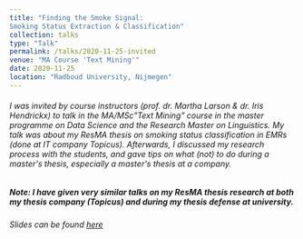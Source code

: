 ```yaml
---
title: "Finding the Smoke Signal:
Smoking Status Extraction & Classification"
collection: talks
type: "Talk"
permalink: /talks/2020-11-25-invited
venue: "MA Course 'Text Mining'"
date: 2020-11-25
location: "Radboud University, Nijmegen"
---
```


###### I was invited by course instructors (prof. dr. Martha Larson & dr. Iris Hendrickx) to talk in the MA/MSc"Text Mining" course in the master programme on Data Science and the Research Master on Linguistics. My talk was about my ResMA thesis on smoking status classification in EMRs (done at IT company Topicus). Afterwards, I discussed my research process with the students, and gave tips on what (not) to do during a master's thesis, especially a master's thesis at a company. 

##### Note: I have given very similar talks on my ResMA thesis research at both my thesis company (Topicus) and during my thesis defense at university. 

###### Slides can be found [here](invited_slides.pdf)

